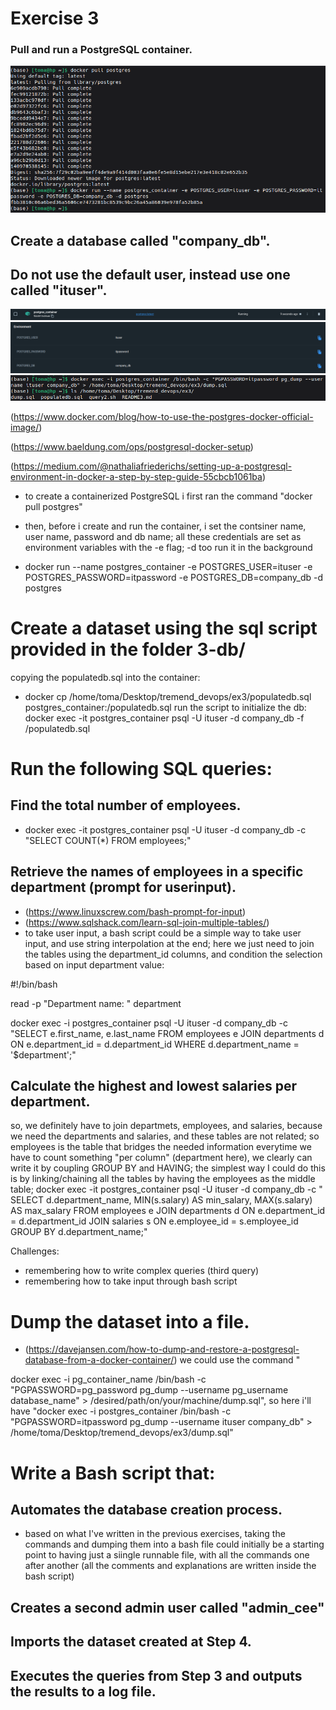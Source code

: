 # Exercise 3




### Pull and run a PostgreSQL container.
<img src="https://github.com/HVTom/tremend_devops/blob/main/ex3/ex3_pics/docker_postgres_commands.png" width="auto" height="auto" alt="Docker Postgres Commands">


## Create a database called "company_db". 
## Do not use the default user, instead use one called "ituser".
<img src="https://github.com/HVTom/tremend_devops/blob/main/ex3/ex3_pics/postgres_container_proof.png" width="auto" height="auto" alt="Postgres Container Proof">
<img src="https://github.com/HVTom/tremend_devops/blob/main/ex3/ex3_pics/docker_desktop_postgres_credentials.png" width="auto" height="auto" alt="Docker Desktop Postgres Credentials">
<img src="https://github.com/HVTom/tremend_devops/blob/main/ex3/ex3_pics/dump.png" width="auto" height="auto" alt="Dump">


(https://www.docker.com/blog/how-to-use-the-postgres-docker-official-image/) 

(https://www.baeldung.com/ops/postgresql-docker-setup)

(https://medium.com/@nathaliafriederichs/setting-up-a-postgresql-environment-in-docker-a-step-by-step-guide-55cbcb1061ba)

 - to create a containerized PostgreSQL i first ran the command "docker pull postgres" 

 - then, before i create and run the container, i set the contsiner name, user name, password and db name; all these credentials are set as environment variables with the -e flag; -d too run it in the background

 - docker run --name postgres_container -e POSTGRES_USER=ituser -e POSTGRES_PASSWORD=itpassword -e POSTGRES_DB=company_db -d postgres



# Create a dataset using the sql script provided in the folder 3-db/


copying the populatedb.sql into the container:

 - docker cp /home/toma/Desktop/tremend_devops/ex3/populatedb.sql postgres_container:/populatedb.sql
run the script to initialize the db: docker exec -it postgres_container psql -U ituser -d company_db -f /populatedb.sql

# Run the following SQL queries:

## Find the total number of employees.

 - docker exec -it postgres_container psql -U ituser -d company_db -c "SELECT COUNT(*) FROM employees;"

## Retrieve the names of employees in a specific department (prompt for userinput).

 - (https://www.linuxscrew.com/bash-prompt-for-input)
 - (https://www.sqlshack.com/learn-sql-join-multiple-tables/)
 - to take user input, a bash script could be a simple way to take user input, and use string interpolation at the end; here we just need to join the tables using the department_id columns, and condition the selection based on input department value: 

#!/bin/bash

read -p "Department name: " department

docker exec -i postgres_container psql -U ituser -d company_db -c "SELECT e.first_name, e.last_name FROM employees e JOIN departments d ON e.department_id = d.department_id WHERE d.department_name = '$department';"

## Calculate the highest and lowest salaries per department.

so, we definitely have to join departmets, employees, and salaries, because we need the departments and salaries, and these tables are not related; so employees is the table that bridges the needed information
everytime we have to count something "per column" (department here), we clearly can write it by coupling GROUP BY and HAVING; the simplest way I could do this is by linking/chaining all the tables by having the employees as the middle table; 
docker exec -it postgres_container psql -U ituser -d company_db -c " SELECT d.department_name, MIN(s.salary) AS min_salary, MAX(s.salary) AS max_salary FROM employees e JOIN departments d ON e.department_id = d.department_id JOIN salaries s ON e.employee_id = s.employee_id GROUP BY d.department_name;"

Challenges: 
 - remembering how to write complex queries (third query)
 - remembering how to take input through bash script


# Dump the dataset into a file.

 - (https://davejansen.com/how-to-dump-and-restore-a-postgresql-database-from-a-docker-container/)
we could use the command "

docker exec -i pg_container_name /bin/bash -c "PGPASSWORD=pg_password pg_dump --username pg_username database_name" > /desired/path/on/your/machine/dump.sql", so here i'll have "docker exec -i postgres_container /bin/bash -c "PGPASSWORD=itpassword pg_dump --username ituser company_db" > /home/toma/Desktop/tremend_devops/ex3/dump.sql"

# Write a Bash script that:

## Automates the database creation process.

 - based on what I've written in the previous exercises, taking the commands and dumping them into a bash file could initially be a starting point to having just a siingle runnable file, with all the commands one after another (all the comments and explanations are written inside the bash script)
## Creates a second admin user called "admin_cee"
## Imports the dataset created at Step 4.
## Executes the queries from Step 3 and outputs the results to a log file.

